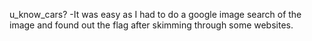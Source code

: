 u_know_cars?
-It was easy as I had to do a google image search of the image and found out the flag after skimming through some websites.